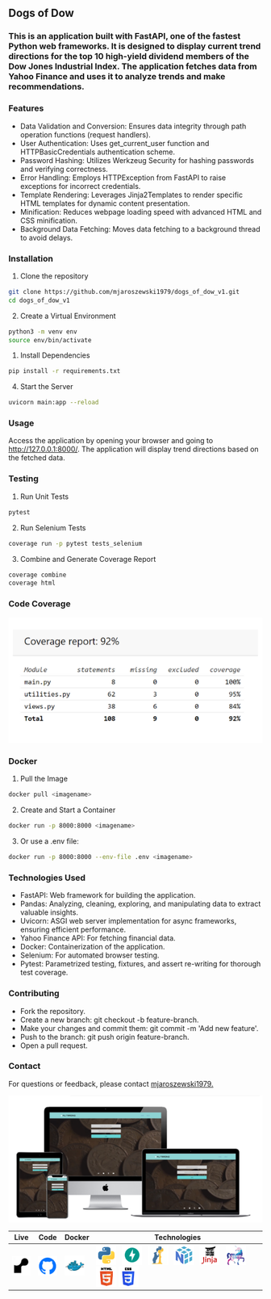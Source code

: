 ## Dogs of Dow
### This is an application built with FastAPI, one of the fastest Python web frameworks. It is designed to display current trend directions for the top 10 high-yield dividend members of the Dow Jones Industrial Index. The application fetches data from Yahoo Finance and uses it to analyze trends and make recommendations.

### Features
* Data Validation and Conversion: Ensures data integrity through path operation functions (request handlers).
* User Authentication: Uses get_current_user function and HTTPBasicCredentials authentication scheme.
* Password Hashing: Utilizes Werkzeug Security for hashing passwords and verifying correctness.
* Error Handling: Employs HTTPException from FastAPI to raise exceptions for incorrect credentials.
* Template Rendering: Leverages Jinja2Templates to render specific HTML templates for dynamic content presentation.
* Minification: Reduces webpage loading speed with advanced HTML and CSS minification.
* Background Data Fetching: Moves data fetching to a background thread to avoid delays.

### Installation

1. Clone the repository
  ```bash
  git clone https://github.com/mjaroszewski1979/dogs_of_dow_v1.git
  cd dogs_of_dow_v1
  ```
2. Create a Virtual Environment
  ```bash
  python3 -m venv env
  source env/bin/activate
  ```
1. Install Dependencies
  ```bash
  pip install -r requirements.txt
  ```
4. Start the Server
  ```bash
  uvicorn main:app --reload
  ```

### Usage
Access the application by opening your browser and going to http://127.0.0.1:8000/. The application will display trend directions based on the fetched data.

### Testing

1. Run Unit Tests
  ```bash
  pytest
  ```
2. Run Selenium Tests
  ```bash
  coverage run -p pytest tests_selenium
  ```
3. Combine and Generate Coverage Report
  ```bash
  coverage combine
  coverage html
  ```

### Code Coverage

<img src="https://github.com/mjaroszewski1979/dogs_of_dow_v1/blob/main/cov_report.png">

### Docker

1. Pull the Image
  ```bash
  docker pull <imagename>
  ```
2. Create and Start a Container
  ```bash
  docker run -p 8000:8000 <imagename>
  ```
3. Or use a .env file:
  ```bash
  docker run -p 8000:8000 --env-file .env <imagename>
  ```

### Technologies Used
* FastAPI: Web framework for building the application.
* Pandas: Analyzing, cleaning, exploring, and manipulating data to extract valuable insights.
* Uvicorn: ASGI web server implementation for async frameworks, ensuring efficient performance.
* Yahoo Finance API: For fetching financial data.
* Docker: Containerization of the application.
* Selenium: For automated browser testing.
* Pytest: Parametrized testing, fixtures, and assert re-writing for thorough test coverage.
  
### Contributing
* Fork the repository.
* Create a new branch: git checkout -b feature-branch.
* Make your changes and commit them: git commit -m 'Add new feature'.
* Push to the branch: git push origin feature-branch.
* Open a pull request.

### Contact
For questions or feedback, please contact [mjaroszewski1979.](https://github.com/mjaroszewski1979)



   ![caption](https://github.com/mjaroszewski1979/dogs_of_dow_v1/blob/main/dogs_mockup.png)

Live | Code | Docker | Technologies
---- | ---- | ------ |------------
[<img src="https://github.com/mjaroszewski1979/mjaroszewski1979/blob/main/render.png">](https://dogs-of-dow.onrender.com/) | [<img src="https://github.com/mjaroszewski1979/mjaroszewski1979/blob/main/github_g.png">](https://github.com/mjaroszewski1979/dogs_of_dow_v1) | [<img src="https://github.com/mjaroszewski1979/mjaroszewski1979/blob/main/docker_g.png">](https://hub.docker.com/r/maciej1245/dogs_of_dow) | <img src="https://github.com/mjaroszewski1979/mjaroszewski1979/blob/main/python_g.png"> &nbsp; <img src="https://github.com/mjaroszewski1979/mjaroszewski1979/blob/main/fastapi_g.png"> &nbsp; <img src="https://github.com/mjaroszewski1979/mjaroszewski1979/blob/main/pandas.png"> &nbsp; <img src="https://github.com/mjaroszewski1979/mjaroszewski1979/blob/main/numpy_g.png">  &nbsp; <img src="https://github.com/mjaroszewski1979/mjaroszewski1979/blob/main/jinja_g.png"> &nbsp; <img src="https://github.com/mjaroszewski1979/mjaroszewski1979/blob/main/uvicorn_g.png">  &nbsp; <img src="https://github.com/mjaroszewski1979/mjaroszewski1979/blob/main/html_g.png">  <img src="https://github.com/mjaroszewski1979/mjaroszewski1979/blob/main/css_g.png"> 
